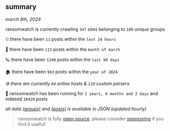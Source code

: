
## summary
_march 9th, 2024_

ransomwatch is currently crawling `347` sites belonging to `180` unique groups

⏲ there have been `11` posts within the `last 24 hours`

🦈 there have been `113` posts within the `month of march`

🪐 there have been `1240` posts within the `last 90 days`

🏚 there have been `963` posts within the `year of 2024`

_⚙️ there are currently `84` online hosts & `110` custom parsers._

🦕 ransomwatch has been running for `2 years, 6 months and 2 days` and indexed `10420` posts

_all data  [(groups)](http://ransomwhat.telemetry.ltd/groups) and [(posts)](http://ransomwhat.telemetry.ltd/posts) is available in JSON (updated hourly)_

> ransomwatch is fully [open source](https://github.com/joshhighet/ransomwatch#ransomwatch--). please consider [sponsoring](https://github.com/sponsors/joshhighet) if you find it useful!
